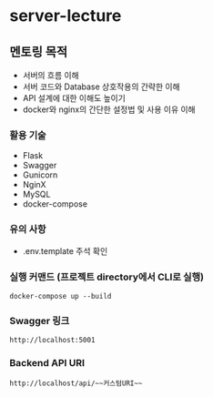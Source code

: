 # server-lecture
## 멘토링 목적
- 서버의 흐름 이해
- 서버 코드와 Database 상호작용의 간략한 이해
- API 설계에 대한 이해도 높이기
- docker와 nginx의 간단한 설정법 및 사용 이유 이해

### 활용 기술
- Flask
- Swagger
- Gunicorn
- NginX
- MySQL
- docker-compose
### 유의 사항
- .env.template 주석 확인

### 실행 커맨드 (프로젝트 directory에서 CLI로 실행)
```
docker-compose up --build
```
### Swagger 링크
```
http://localhost:5001
```
### Backend API URI
```
http://localhost/api/~~커스텀URI~~
```
